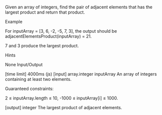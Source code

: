 Given an array of integers, find the pair of adjacent elements that has the largest product and return that product.

Example

For inputArray = [3, 6, -2, -5, 7, 3], the output should be adjacentElementsProduct(inputArray) = 21.

7 and 3 produce the largest product.

Hints

None
Input/Output

[time limit] 4000ms (js)
[input] array.integer inputArray
An array of integers containing at least two elements.

Guaranteed constraints:

2 ≤ inputArray.length ≤ 10, -1000 ≤ inputArray[i] ≤ 1000.

[output] integer
The largest product of adjacent elements.